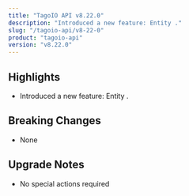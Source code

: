 ```yaml
---
title: "TagoIO API v8.22.0"
description: "Introduced a new feature: Entity ."
slug: "/tagoio-api/v8-22-0"
product: "tagoio-api"
version: "v8.22.0"
---
```


## Highlights

- Introduced a new feature: Entity .

## Breaking Changes

- None

## Upgrade Notes

- No special actions required

